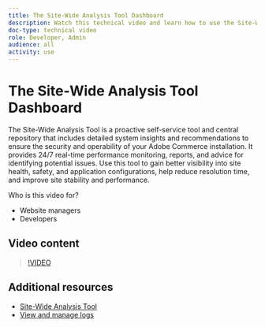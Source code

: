 ```yaml
---
title: The Site-Wide Analysis Tool Dashboard
description: Watch this technical video and learn how to use the Site-Wide Analysis Tool dashboard to access detailed system insights and recommendations to ensure the security and operability of your Adobe Commerce installation.
doc-type: technical video
role: Developer, Admin
audience: all
activity: use
---
```

# The Site-Wide Analysis Tool Dashboard

The Site-Wide Analysis Tool is a proactive self-service tool and central repository that includes detailed system insights and recommendations to ensure the security and operability of your Adobe Commerce installation. It provides 24/7 real-time performance monitoring, reports, and advice for identifying potential issues. Use this tool to gain better visibility into site health, safety, and application configurations, help reduce resolution time, and improve site stability and performance.

Who is this video for?

- Website managers
- Developers

## Video content

>[!VIDEO](https://video.tv.adobe.com/v/344001?quality=12&learn=on)

## Additional resources

- [Site-Wide Analysis Tool](https://experienceleague.adobe.com/docs/commerce-operations/tools/site-wide-analysis-tool/intro.html)
- [View and manage logs](https://devdocs.magento.com/cloud/project/log-locations.html)
